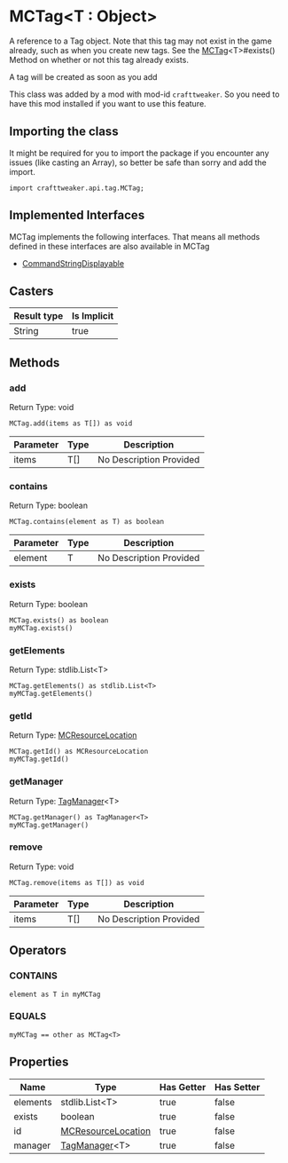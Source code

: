 # MCTag&LT;T : Object&GT;

A reference to a Tag object.
 Note that this tag may not exist in the game already, such as when you create new tags.
 See the [MCTag](/vanilla/api/tags/MCTag)&lt;T&gt;#exists() Method on whether or not this tag already exists.
 <p>
 A tag will be created as soon as you add

This class was added by a mod with mod-id `crafttweaker`. So you need to have this mod installed if you want to use this feature.

## Importing the class

It might be required for you to import the package if you encounter any issues (like casting an Array), so better be safe than sorry and add the import.
```zenscript
import crafttweaker.api.tag.MCTag;
```


## Implemented Interfaces
MCTag implements the following interfaces. That means all methods defined in these interfaces are also available in MCTag

- [CommandStringDisplayable](/vanilla/api/brackets/CommandStringDisplayable)
## Casters

| Result type | Is Implicit |
|-------------|-------------|
| String | true |

## Methods

### add

Return Type: void

```zenscript
MCTag.add(items as T[]) as void
```
| Parameter | Type | Description |
|-----------|------|-------------|
| items | T[] | No Description Provided |
### contains

Return Type: boolean

```zenscript
MCTag.contains(element as T) as boolean
```
| Parameter | Type | Description |
|-----------|------|-------------|
| element | T | No Description Provided |
### exists

Return Type: boolean

```zenscript
MCTag.exists() as boolean
myMCTag.exists()
```
### getElements

Return Type: stdlib.List&lt;T&gt;

```zenscript
MCTag.getElements() as stdlib.List<T>
myMCTag.getElements()
```
### getId

Return Type: [MCResourceLocation](/vanilla/api/util/MCResourceLocation)

```zenscript
MCTag.getId() as MCResourceLocation
myMCTag.getId()
```
### getManager

Return Type: [TagManager](/vanilla/api/tags/TagManager)&lt;T&gt;

```zenscript
MCTag.getManager() as TagManager<T>
myMCTag.getManager()
```
### remove

Return Type: void

```zenscript
MCTag.remove(items as T[]) as void
```
| Parameter | Type | Description |
|-----------|------|-------------|
| items | T[] | No Description Provided |

## Operators

### CONTAINS

```zenscript
element as T in myMCTag
```


### EQUALS

```zenscript
myMCTag == other as MCTag<T>
```



## Properties

| Name | Type | Has Getter | Has Setter |
|------|------|------------|------------|
| elements | stdlib.List&lt;T&gt; | true | false |
| exists | boolean | true | false |
| id | [MCResourceLocation](/vanilla/api/util/MCResourceLocation) | true | false |
| manager | [TagManager](/vanilla/api/tags/TagManager)&lt;T&gt; | true | false |

